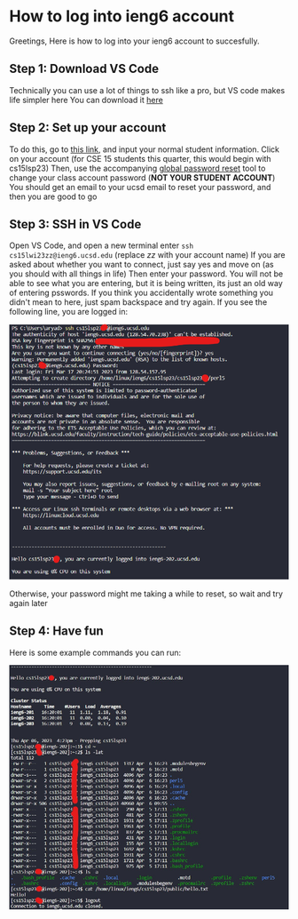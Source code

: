 # How to log into ieng6 account
Greetings,
Here is how to log into your ieng6 account to succesfully.
## Step 1: Download VS Code
Technically you can use a lot of things to ssh like a pro, but VS code makes life simpler here
You can download it [here](https://code.visualstudio.com/download)
## Step 2: Set up your account
To do this, go to [this link](https://sdacs.ucsd.edu/~icc/index.php), and input your normal student information.
Click on your account (for CSE 15 students this quarter, this would begin with cs15lsp23)
Then, use the accompanying [global password reset](https://sdacs.ucsd.edu/~icc/password.php) tool to change your class account password (**NOT YOUR STUDENT ACCOUNT**)
You should get an email to your ucsd email to reset your password, and then you are good to go
## Step 3: SSH in VS Code
Open VS Code, and open a new terminal
enter `ssh cs15lwi23zz@ieng6.ucsd.edu` (replace *zz* with your account name)
If you are asked about whether you want to connect, just say yes and move on (as you should with all things in life)
Then enter your password. You will not be able to see what you are entering, but it is being written, its just an old way of entering psswords.
If you think you accidentally wrote something you didn't mean to here, just spam backspace and try again.
If you see the following line, you are logged in:

![Image](/loginSuccess.jpg)

Otherwise, your password might me taking a while to reset, so wait and try again later
## Step 4: Have fun
Here is some example commands you can run:

![Image](/commands.jpg)
